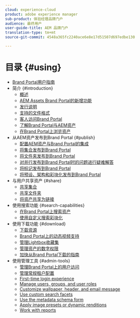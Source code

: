 ```yaml
---
cloud: experience-cloud
product: adobe experience manager
sub-product: 体验经理品牌门户
audience: 最终用户
user-guide-title: AEM 品牌门户
translation-type: tm+mt
source-git-commit: 4548a365fc2240ace6e8e17d51507d697edbe130

---
```



# 目录 {#using}

+ [Brand Portal用户指南](using/home.md)
+ 简介 {#introduction}
   + [概述](using/brand-portal.md)
   + [AEM Assets Brand Portal的新增功能](using/whats-new.md)
   + [发行说明](using/brand-portal-release-notes.md)
   + [支持的文件格式](using/brand-portal-supported-formats.md)
   + [客人访问Brand Portal](using/guest-access.md)
   + [了解Brand Portal与AEM资产](https://helpx.adobe.com/experience-manager/kt/assets/using/brand-portal-article-understand.html)
   + [在Brand Portal上浏览资产](using/browse-assets-brand-portal.md)
+ 从AEM资产发布到Brand Portal {#publish}
   + [配置AEM资产与Brand Portal的集成](https://helpx.adobe.com/experience-manager/6-5/assets/using/brand-portal-configuring-integration.html)
   + [将集合发布到Brand Portal](https://helpx.adobe.com/experience-manager/6-5/assets/using/brand-portal-publish-collection.html)
   + [将文件夹发布到Brand Portal](https://helpx.adobe.com/experience-manager/6-5/assets/using/brand-portal-publish-folder.html)
   + [对并行发布到Brand Portal时的问题进行疑难解答](using/troubleshoot-parallel-publishing.md)
   + [将标记发布到Brand Portal](using/brand-portal-publish-tags.md)
   + [将预设、架构和彩块化发布到Brand Portal](using/publish-schema-search-facets-presets.md)
+ 与用户共享资产 {#share}
   + [共享集合](using/brand-portal-share-collection.md)
   + [共享文件夹](using/brand-portal-sharing-folders.md)
   + [将资产共享为链接](using/brand-portal-link-share.md)
+ 使用搜索功能 {#search-capabilities}
   + [在Brand Portal上搜索资产](using/brand-portal-searching.md)
   + [使用自定义搜索彩块化](using/brand-portal-search-facets.md)
+ 使用下载功能 {#download}
   + [下载资源](using/brand-portal-download-users.md)
   + [Brand Portal上的动态视频支持](using/dynamic-video-brand-portal.md)
   + [管理Lightbox收藏集](using/brand-portal-light-box.md)
   + [管理资产的数字权限](using/manage-digital-rights-of-assets.md)
   + [加快从Brand Portal下载的指南](using/accelerated-download.md)
+ 使用管理工具 {#admin-tools}
   + [管理Brand Portal上的用户访问](using/access-configurations-brand-portal.md)
   + [管理常规租户配置](using/brand-portal-general-configuration.md)
   + [First-time login experience](using/brand-portal-onboarding.md)
   + [Manage users, groups, and user roles](using/brand-portal-adding-users.md)
   + [Customize wallpaper, header, and email message](using/brand-portal-branding.md)
   + [Use custom search facets](using/brand-portal-search-facets.md)
   + [Use the metadata schema form](using/brand-portal-metadata-schemas.md)
   + [Apply image presets or dynamic renditions](using/brand-portal-image-presets.md)
   + [Work with reports](using/brand-portal-reports.md)

